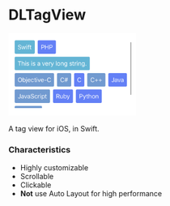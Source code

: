 # DLTagView

<img src="screenshot.png" style="width: 50%; height: 50%;" />

A tag view for iOS, in Swift.  

### Characteristics
* Highly customizable
* Scrollable
* Clickable
* **Not** use Auto Layout for high performance
